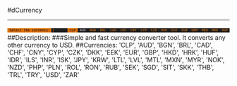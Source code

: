#dCurrency
___
![gif](dcurrency.gif)
##Description:
###Simple and fast currency converter tool. It converts any other currency to USD.
##Currencies:
'CLP', 'AUD', 'BGN', 'BRL', 'CAD', 'CHF', 'CNY', 'CYP', 'CZK', 'DKK', 'EEK', 'EUR', 'GBP', 'HKD', 'HRK', 'HUF', 'IDR', 'ILS', 'INR', 'ISK', 'JPY', 'KRW',
'LTL', 'LVL', 'MTL', 'MXN', 'MYR', 'NOK', 'NZD', 'PHP', 'PLN', 'ROL', 'RON', 'RUB', 'SEK', 'SGD', 'SIT', 'SKK', 'THB', 'TRL', 'TRY', 'USD', 'ZAR'